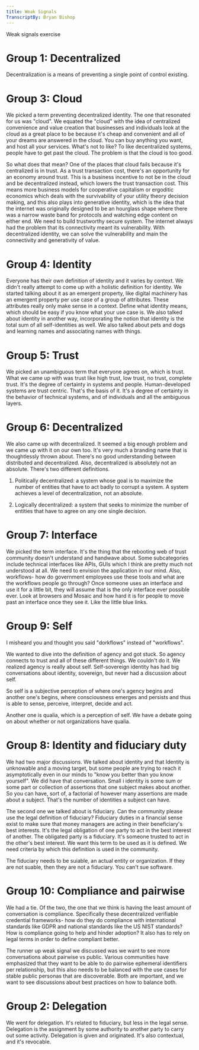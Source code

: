 ```yaml
---
title: Weak Signals
TranscriptBy: Bryan Bishop
---
```


Weak signals exercise

# Group 1: Decentralized

Decentralization is a means of preventing a single point of control existing.

# Group 3: Cloud

We picked a term preventing decentralized identity. The one that resonated for us was "cloud". We equated the "cloud" with the idea of centralized convenience and value creation that businesses and individuals look at the cloud as a great place to be because it's cheap and convenient and all of your dreams are answered in the cloud. You can buy anything you want, and host all your services. What's not to like? To like decentralized systems, people have to get past the cloud. The problem is that the cloud is too good.

So what does that mean? One of the places that cloud fails because it's centralized is in trust. As a trust transaction cost, there's an opportunity for an economy around trust. This is a business incentive to not be in the cloud and be decentralized instead, which lowers the trust transaction cost. This means more business models for cooperative capitalism or ergoditic economics which deals with the survivability of your utility theory decision making, and this also plays into generative identity, which is the idea that the internet was originally designed to be an hourglass shape where there was a narrow waste band for protocols and watching edge content on either end. We need to build trustworthy secure system. The internet always had the problem that its connectivity meant its vulnerability. With decentralized identity, we can solve the vulnerability and main the connectivity and generativity of value.

# Group 4: Identity

Everyone has their own definition of identity and it varies by context. We didn't really attempt to come up with a holistic definition for identity. We started talking about it as an emergent property, like digital machinery has an emergent property per use case of a group of attributes. These attributes really only make sense in a context. Define what identity means, which should be easy if you know what your use case is. We also talked about identity in another way, incorporating the notion that identity is the total sum of all self-identities as well. We also talked about pets and dogs and learning names and associating names with things.

# Group 5: Trust

We picked an unambiguous term that everyone agrees on, which is trust. What we came up with was trust like high trust, low trust, no trust, complete trust. It's the degree of certainty in systems and people. Human-developed systems are trust centric. That's the basis of it. It's a degree of certainty in the behavior of technical systems, and of individuals and all the ambiguous layers.

# Group 6: Decentralized

We also came up with decentralized. It seemed a big enough problem and we came up with it on our own too. It's very much a branding name that is thoughtlessly thrown about. There's no good understanding between distributed and decentralized. Also, decentralized is absolutely not an absolute. There's two different definitions.

1) Politically decentralized: a system whose goal is to maximize the number of entities that have to act badly to corrupt a system. A system achieves a level of decentralization, not an absolute.

2) Logically decentralized: a system that seeks to minimize the number of entities that have to agree on any one single decision.

# Group 7: Interface

We picked the term interface. It's the thing that the rebooting web of trust community doesn't understand and handwave about. Some subcategories include technical interfaces like APIs, GUIs which I think are pretty much not understood at all. We need to envision the application in our mind. Also, workflows- how do government employees use these tools and what are the workflows people go through? Once someone uses an interface and use it for a little bit, they will assume that is the only interface ever possible ever. Look at browsers and Mosaic and how hard it is for people to move past an interface once they see it. Like the little blue links.

# Group 9: Self

I misheard you and thought you said "dorkflows" instead of "workflows".

We wanted to dive into the definition of agency and got stuck. So agency connects to trust and all of these different things. We couldn't do it. We realized agency is really about self. Self-sovereign identity has had big conversations about identity, sovereign, but never had a discussion about self.

So self is a subjective perception of where one's agency begins and another one's begins, where consciousness emerges and persists and thus is able to sense, perceive, interpret, decide and act.

Another one is qualia, which is a perception of self. We have a debate going on about whether or not organizations have qualia.

# Group 8: Identity and fiduciary duty

We had two major discussions. We talked about identity and that Identity is unknowable and a moving target, but some people are trying to reach it asymptotically even in our minds to "know you better than you know yourself". We did have that conversation. Small i identity is some sum or some part or collection of assertions that one subject makes about another. So you can have, sort of, a factorial of however many assertions are made about a subject. That's the number of identities a subject can have.

The second one we talked about is fiduciary. Can the community please use the legal definition of fiduciary? Fiduciary duties in a financial sense exist to make sure that money managers are acting in their beneficiary's best interests. It's the legal obligation of one party to act in the best interest of another. The obligated party is a fiduciary. It's someone trusted to act in the other's best interest. We want this term to be used as it is defined. We need criteria by which this definition is used in the community.

The fiduciary needs to be suiable, an actual entity or organization. If they are not suable, then they are not a fiduciary. You can't sue software.

# Group 10: Compliance and pairwise

We had a tie. Of the two, the one that we think is having the least amount of conversation is compliance. Specifically these decentralized verifiable credential frameworks- how do they do compliance with international standards like GDPR and national standards like the US NIST standards? How is compliance going to help and hinder adoption? It also has to rely on legal terms in order to define compliant better.

The runner up weak signal we discussed was we want to see more conversations about pairwise vs public. Various communities have emphasized that they want to be able to do pairwise ephemeral identifiers per relationship, but this also needs to be balanced with the use cases for stable public personas that are discoverable. Both are important, and we want to see discussions about best practices on how to balance both.

# Group 2: Delegation

We went for delegation. It's related to fiduciary, but less in the legal sense. Delegation is the assignment by some authority to another party to carry out some activity. Delegation is given and originated. It's also contextual, and it's revocable.
